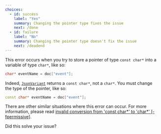 ```yaml
---
choices:
  - id: success
    label: "Yes"
    summary: Changing the pointer type fixes the issue
    next: /done
  - id: failure
    label: "No"
    summary: Changing the pointer type doesn't fix the issue
    next: /deadend
---
```


This error occurs when you try to store a pointer of type `const char*` into a variable of type `char*`, like so:

```c++
char* eventName = doc["event"];
```

Indeed, [`JsonVariant`](/v6/api/jsonvariant/) returns a `const char*`, not a `char*`. You must change the type of the pointer, like so:

```c++
const char* eventName = doc["event"];
```

There are other similar situations where this error can occur. For more information, please read [invalid conversion from 'const char*' to 'char*' [-fpermissive]](/v6/error/invalid-conversion-from-const-char-to-char/).

Did this solve your issue?